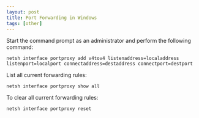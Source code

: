 ```yaml
---
layout: post
title: Port Forwarding in Windows
tags: [other]
---
```

Start the command prompt as an administrator and perform the following command:  
```
netsh interface portproxy add v4tov4 listenaddress=localaddress listenport=localport connectaddress=destaddress connectport=destport
```
List all current forwarding rules:  
```
netsh interface portproxy show all
```
To clear all current forwarding rules:  
```
netsh interface portproxy reset
```
